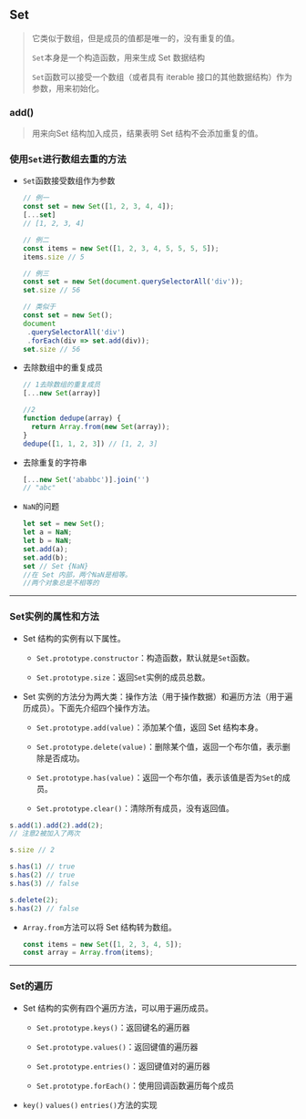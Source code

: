 ## Set

> 它类似于数组，但是成员的值都是唯一的，没有重复的值。
>
> `Set`本身是一个构造函数，用来生成 Set 数据结构
>
> `Set`函数可以接受一个数组（或者具有 iterable 接口的其他数据结构）作为参数，用来初始化。

### add()

>  用来向Set 结构加入成员，结果表明 Set 结构不会添加重复的值。



### 使用`Set`进行数组去重的方法

+ `Set`函数接受数组作为参数

  ```javascript
  // 例一
  const set = new Set([1, 2, 3, 4, 4]);
  [...set]
  // [1, 2, 3, 4]
  
  // 例二
  const items = new Set([1, 2, 3, 4, 5, 5, 5, 5]);
  items.size // 5
  
  // 例三
  const set = new Set(document.querySelectorAll('div'));
  set.size // 56
  
  // 类似于
  const set = new Set();
  document
   .querySelectorAll('div')
   .forEach(div => set.add(div));
  set.size // 56
  ```

+ 去除数组中的重复成员

  ```javascript
  // 1去除数组的重复成员
  [...new Set(array)]
  
  //2
  function dedupe(array) {
    return Array.from(new Set(array));
  }
  dedupe([1, 1, 2, 3]) // [1, 2, 3]
  ```

+ 去除重复的字符串

  ```javascript
  [...new Set('ababbc')].join('')
  // "abc"
  ```

+ `NaN`的问题

  ```javascript
  let set = new Set();
  let a = NaN;
  let b = NaN;
  set.add(a);
  set.add(b);
  set // Set {NaN}
  //在 Set 内部，两个NaN是相等。
  //两个对象总是不相等的
  ```



------

### Set实例的属性和方法

+ Set 结构的实例有以下属性。
  + `Set.prototype.constructor`：构造函数，默认就是`Set`函数。

  + `Set.prototype.size`：返回`Set`实例的成员总数。

+ Set 实例的方法分为两大类：操作方法（用于操作数据）和遍历方法（用于遍历成员）。下面先介绍四个操作方法。

  + `Set.prototype.add(value)`：添加某个值，返回 Set 结构本身。

  + `Set.prototype.delete(value)`：删除某个值，返回一个布尔值，表示删除是否成功。

  + `Set.prototype.has(value)`：返回一个布尔值，表示该值是否为`Set`的成员。

  + `Set.prototype.clear()`：清除所有成员，没有返回值。

```javascript
s.add(1).add(2).add(2);
// 注意2被加入了两次

s.size // 2

s.has(1) // true
s.has(2) // true
s.has(3) // false

s.delete(2);
s.has(2) // false
```

+ `Array.from`方法可以将 Set 结构转为数组。

  ```javascript
  const items = new Set([1, 2, 3, 4, 5]);
  const array = Array.from(items);
  ```



------

### Set的遍历

+ Set 结构的实例有四个遍历方法，可以用于遍历成员。
  +	`Set.prototype.keys()`：返回键名的遍历器

  +	`Set.prototype.values()`：返回键值的遍历器

  +	`Set.prototype.entries()`：返回键值对的遍历器

  +	`Set.prototype.forEach()`：使用回调函数遍历每个成员
+ `key()` `values()` `entries()`方法的实现